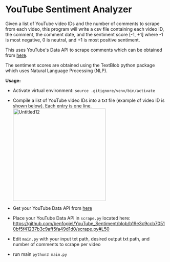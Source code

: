 # YouTube Sentiment Analyzer

Given a list of YouTube video IDs and the number of comments to scrape from each video, this program will write a csv file containing each video ID, the comment, the comment date, and the sentiment score [-1, +1] where -1 is most negative, 0 is neutral, and +1 is most positive sentiment.

This uses YouTube's Data API to scrape comments which can be obtained from [here](https://developers.google.com/youtube/v3).

The sentiment scores are obtained using the TextBlob python package which uses Natural Language Processing (NLP).

**Usage:**
 - Activate virtual environment: ```source .gitignore/venv/bin/activate```
 - Compile a list of YouTube video IDs into a txt file (example of video ID is shown below). Each entry is one line.<img width="289" alt="Untitled12" src="https://user-images.githubusercontent.com/52505296/156219547-e31669cc-0d2e-442b-ac63-925a2aaeea40.png">
 
 - Get your YouTube Data API from [here](https://developers.google.com/youtube/v3)
 - Place your YouTube Data API in ```scrape.py``` located here:
 https://github.com/benfogiel/YouTube_Sentiment/blob/b19e3c9ccb70510bf5f41237b3c9aff5fa49d1d0/scrape.py#L50
 - Edit ```main.py``` with your input txt path, desired output txt path, and number of comments to scrape per video
 - run main ```python3 main.py```
